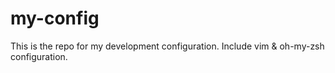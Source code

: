 # my-config
This is the repo for my development configuration. Include vim &amp; oh-my-zsh configuration.
